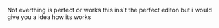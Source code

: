 Not everthing is perfect or works this ins`t the perfect editon but i would give you a idea how its works

